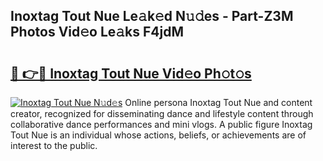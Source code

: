 ## Inoxtag Tout Nue Le𝚊k𝚎d N𝚞𝚍es - Part-Z3M Photos Vid𝚎o Le𝚊ks F4jdM

# <h2><a href="http://fb7xpj7.evod.top/?m=Inoxtag+Tout+Nue">🔗 👉🔴 Inoxtag Tout Nue Vid𝚎o Ph𝚘t𝚘s</a></h2>

[![Inoxtag Tout Nue N𝚞d𝚎s](https://i.imgur.com/8V9OHl7.gif)](http://fb7xpj7.evod.top/?m=Inoxtag+Tout+Nue)
Online persona Inoxtag Tout Nue and content creator, recognized for disseminating dance and lifestyle content through collaborative dance performances and mini vlogs. A public figure Inoxtag Tout Nue is an individual whose actions, beliefs, or achievements are of interest to the public. 
